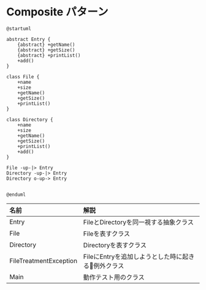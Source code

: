 # Composite パターン


```uml
@startuml

abstract Entry {
    {abstract} +getName()
    {abstract} +getSize()
    {abstract} +printList()
    +add()
}

class File {
    +name
    +size
    +getName()
    +getSize()
    +printList()
}

class Directory {
    +name
    +size
    +getName()
    +getSize()
    +printList()
    +add()
}

File -up-|> Entry
Directory -up-|> Entry
Directory o-up-> Entry


@enduml
```

| 名前 | 解説 |
|:----|:----|
| Entry | FileとDirectoryを同一視する抽象クラス |
| File | Fileを表すクラス |
| Directory | Directoryを表すクラス |
| FileTreatmentException | FileにEntryを追加しようとした時に起きる例外クラス |
| Main | 動作テスト用のクラス |

